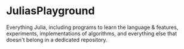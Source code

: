 # JuliasPlayground

Everything Julia, including programs to learn the language & features, experiments, implementations of algorithms, and everything else that doesn't belong in a dedicated repository.
